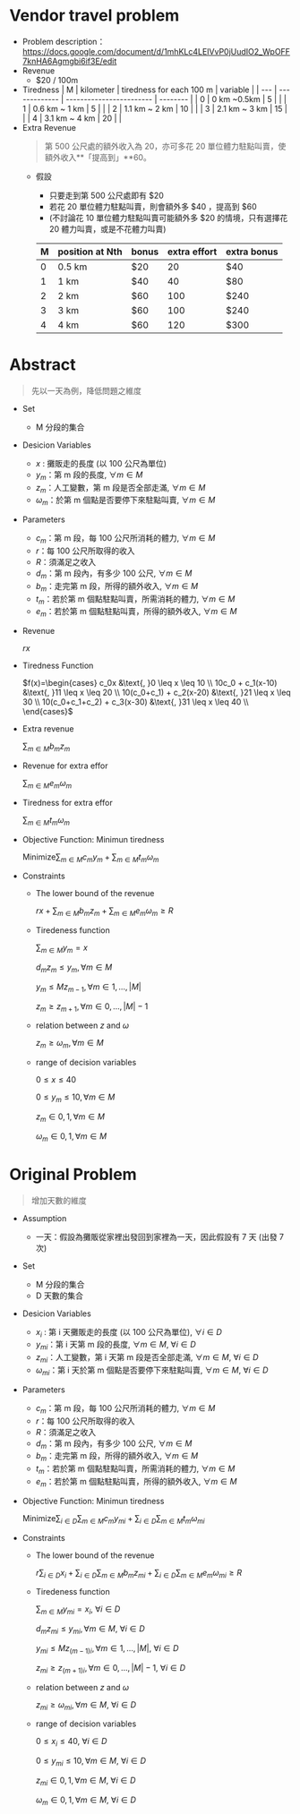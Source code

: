 # Vendor travel problem
- Problem description：https://docs.google.com/document/d/1mhKLc4LEIVvP0jUudIO2_WpOFF7knHA6Agmgbi6if3E/edit
- Revenue
  - $20 / 100m
- Tiredness
    | M   | kilometer     | tiredness for each 100 m | variable |
    | --- | ------------- | ------------------------ | -------- |
    | 0   | 0   km ~0.5km | 5                        |          |
    | 1   | 0.6 km ~ 1 km | 5                        |          |
    | 2   | 1.1 km ~ 2 km | 10                       |          |
    | 3   | 2.1 km ~ 3 km | 15                       |          |
    | 4   | 3.1 km ~ 4 km | 20                       |          |
- Extra Revenue
  > 第 500 公尺處的額外收入為 20，亦可多花 20 單位體力駐點叫賣，使額外收入**「提高到」**60。
  - 假設
    - 只要走到第 500 公尺處即有 $20
    - 若花 20 單位體力駐點叫賣，則會額外多 $40 ，提高到 $60
    - (不討論花 10 單位體力駐點叫賣可能額外多 $20 的情境，只有選擇花 20 體力叫賣，或是不花體力叫賣)

    | M   | position at Nth | bonus | extra effort | extra bonus |
    | --- | --------------- | ----- | ------------ | ----------- |
    | 0   | 0.5 km          | $20   | 20           | $40         |
    | 1   | 1   km          | $40   | 40           | $80         |
    | 2   | 2   km          | $60   | 100          | $240        |
    | 3   | 3   km          | $60   | 100          | $240        |
    | 4   | 4   km          | $60   | 120          | $300        |

# Abstract
> 先以一天為例，降低問題之維度

- Set
  - M 分段的集合
- Desicion Variables
  - $x$ : 攤販走的長度 (以 100 公尺為單位)
  - $y_{m}$：第 m 段的長度, $\forall m \in M$
  - $z_{m}$：人工變數，第 m 段是否全部走滿, $\forall m \in M$
  - $\omega_{m}$：於第 m 個點是否要停下來駐點叫賣, $\forall m \in M$
- Parameters
  - $c_m$：第 m 段，每 100 公尺所消耗的體力, $\forall m \in M$
  - $r$：每 100 公尺所取得的收入
  - $R$：須滿足之收入
  - $d_m$：第 m 段內，有多少 100 公尺, $\forall m \in M$
  - $b_m$：走完第 m 段，所得的額外收入, $\forall m \in M$
  - $t_m$：若於第 m 個點駐點叫賣，所需消耗的體力, $\forall m \in M$
  - $e_m$：若於第 m 個點駐點叫賣，所得的額外收入, $\forall m \in M$

- Revenue

    $r x$

- Tiredness Function

    $f(x)=\begin{cases}
c_0x &\text{, }0 \leq x \leq 10 \\
10c_0 + c_1(x-10) &\text{, }11 \leq x \leq 20 \\
10(c_0+c_1) + c_2(x-20) &\text{, }21 \leq x \leq 30 \\
10(c_0+c_1+c_2) + c_3(x-30) &\text{, }31 \leq x \leq 40 \\
\end{cases}$

- Extra revenue
  
    $\displaystyle\sum_{m \in M}b_mz_m$

- Revenue for extra effor

    $\displaystyle\sum_{m \in M}e_m\omega_m$

- Tiredness for extra effor

    $\displaystyle\sum_{m \in M}t_m\omega_m$

- Objective Function: Minimun tiredness
  
    $\text{Minimize}\displaystyle\sum_{m \in M} c_my_m + \displaystyle\sum_{m \in M}t_m\omega_m$

- Constraints
  - The lower bound of the revenue
  
    $rx+\displaystyle\sum_{m \in M}b_mz_m+\displaystyle\sum_{m \in M}e_m\omega_m \geq R$

  - Tiredeness function

    $\displaystyle\sum_{m \in M} y_m = x$

    $d_mz_m \leq y_m ,\forall m \in M$

    $y_m \leq Mz_{m-1},\forall m \in {1,...,|M|}$

    $z_m \geq z_{m+1},\forall m \in {0,...,|M|-1}$

  - relation between $z$ and $\omega$

    $z_m \geq \omega_m,\forall m \in M$

  - range of decision variables
  
    $0 \leq x \leq 40$

    $0 \leq y_m \leq 10 , \forall m \in M$

    $z_m \in {0,1}, \forall m \in M$

    $\omega_m \in {0,1}, \forall m \in M$

    


# Original Problem
> 增加天數的維度
- Assumption
  - 一天：假設為攤販從家裡出發回到家裡為一天，因此假設有 7 天 (出發 7 次)
- Set
  - M 分段的集合
  - D 天數的集合
- Desicion Variables
  - $x_i$ : 第 i 天攤販走的長度 (以 100 公尺為單位), $\forall i \in D$
  - $y_{mi}$：第 i 天第 m 段的長度, $\forall m \in M$, $\forall i \in D$
  - $z_{mi}$：人工變數，第 i 天第 m 段是否全部走滿, $\forall m \in M$, $\forall i \in D$
  - $\omega_{mi}$：第 i 天於第 m 個點是否要停下來駐點叫賣, $\forall m \in M$, $\forall i \in D$
- Parameters
  - $c_m$：第 m 段，每 100 公尺所消耗的體力, $\forall m \in M$
  - $r$：每 100 公尺所取得的收入
  - $R$：須滿足之收入
  - $d_m$：第 m 段內，有多少 100 公尺, $\forall m \in M$
  - $b_m$：走完第 m 段，所得的額外收入, $\forall m \in M$
  - $t_m$：若於第 m 個點駐點叫賣，所需消耗的體力, $\forall m \in M$
  - $e_m$：若於第 m 個點駐點叫賣，所得的額外收入, $\forall m \in M$

- Objective Function: Minimun tiredness
  
    $\text{Minimize}\displaystyle\sum_{i \in D}\displaystyle\sum_{m \in M} c_my_{mi} + \displaystyle\sum_{i \in D}\displaystyle\sum_{m \in M}t_m\omega_{mi}$

- Constraints
  - The lower bound of the revenue
  
    $r\displaystyle\sum_{i \in D}x_i+\displaystyle\sum_{i \in D}\displaystyle\sum_{m \in M}b_mz_{mi}+\displaystyle\sum_{i \in D}\displaystyle\sum_{m \in M}e_m\omega_{mi} \geq R$

  - Tiredeness function

    $\displaystyle\sum_{m \in M} y_{mi} = x_i$, $\forall i \in D$

    $d_mz_{mi} \leq y_{mi} ,\forall m \in M$, $\forall i \in D$

    $y_{mi} \leq Mz_{(m-1)i},\forall m \in {1,...,|M|}$, $\forall i \in D$

    $z_{mi} \geq z_{(m+1)i},\forall m \in {0,...,|M|-1}$, $\forall i \in D$

  - relation between $z$ and $\omega$

    $z_{mi} \geq \omega_{mi},\forall m \in M$, $\forall i \in D$

  - range of decision variables
  
    $0 \leq x_i \leq 40$, $\forall i \in D$

    $0 \leq y_{mi} \leq 10 , \forall m \in M$, $\forall i \in D$

    $z_{mi} \in {0,1}, \forall m \in M$, $\forall i \in D$

    $\omega_{m} \in {0,1}, \forall m \in M$, $\forall i \in D$

